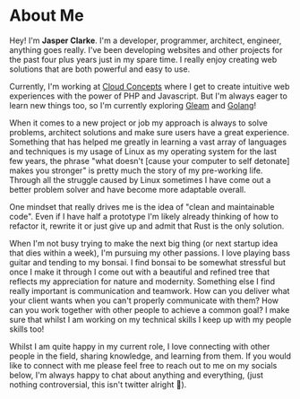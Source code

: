 # About Me

Hey! I'm **Jasper Clarke**. I'm a developer, programmer, architect, engineer, anything goes really.
I've been developing websites and other projects for the past four plus years just in my spare time. I really enjoy creating web solutions that are both powerful and easy to use.

Currently, I'm working at [Cloud Concepts](https://cloudconcepts.com.au) where I get to create intuitive web experiences with the power of PHP and Javascript. But I'm always eager to learn new things too, so I'm currently exploring [Gleam](https://gleam.run) and [Golang](https://go.dev)!

When it comes to a new project or job my approach is always to solve problems, architect solutions and make sure users have a great experience. Something that has helped me greatly in learning a vast array of languages and techniques is my usage of Linux as my operating system for the last few years, the phrase "what doesn't [cause your computer to self detonate] makes you stronger" is pretty much the story of my pre-working life. Through all the struggle caused by Linux sometimes I have come out a better problem solver and have become more adaptable overall.

One mindset that really drives me is the idea of "clean and maintainable code". Even if I have half a prototype I'm likely already thinking of how to refactor it, rewrite it or just give up and admit that Rust is the only solution.

When I'm not busy trying to make the next big thing (or next startup idea that dies within a week), I'm pursuing my other passions. I love playing bass guitar and tending to my bonsai. I find bonsai to be somewhat stressful but once I make it through I come out with a beautiful and refined tree that reflects my appreciation for nature and modernity. Something else I find really important is communication and teamwork. How can you deliver what your client wants when you can't properly communicate with them? How can you work together with other people to achieve a common goal? I make sure that whilst I am working on my technical skills I keep up with my people skills too!

Whilst I am quite happy in my current role, I love connecting with other people in the field, sharing knowledge, and learning from them.
If you would like to connect with me please feel free to reach out to me on my socials below, I'm always happy to chat about anything and everything, (just nothing controversial, this isn't twitter alright 🤣).
